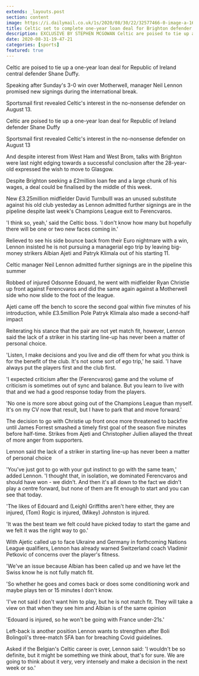```yaml
---
extends: _layouts.post
section: content
image: https://i.dailymail.co.uk/1s/2020/08/30/22/32577466-0-image-a-168_1598822326951.jpg 
title: Celtic set to complete one-year loan deal for Brighton defender Shane Duffy 
description: EXCLUSIVE BY STEPHEN MCGOWAN Celtic are poised to tie up a one-year loan deal for Republic of Ireland central defender Shane Duffy. Sportsmail first revealed Celtic's interest in Duffy. 
date: 2020-08-31-19-47-21 
categories: [sports] 
featured: true 
--- 
```

Celtic are poised to tie up a one-year loan deal for Republic of Ireland central defender Shane Duffy.

Speaking after Sunday's 3-0 win over Motherwell, manager Neil Lennon promised new signings during the international break.

Sportsmail first revealed Celtic's interest in the no-nonsense defender on August 13.

Celtic are poised to tie up a one-year loan deal for Republic of Ireland defender Shane Duffy

Sportsmail first revealed Celtic's interest in the no-nonsense defender on August 13

And despite interest from West Ham and West Brom, talks with Brighton were last night edging towards a successful conclusion after the 28-year-old expressed the wish to move to Glasgow.

Despite Brighton seeking a £2million loan fee and a large chunk of his wages, a deal could be finalised by the middle of this week.

New £3.25million midfielder David Turnbulll was an unused substitute against his old club yesteday as Lennon admitted further signings are in the pipeline despite last week's Champions League exit to Ferencvaros.

'I think so, yeah,' said the Celtic boss. 'I don't know how many but hopefully there will be one or two new faces coming in.'

Relieved to see his side bounce back from their Euro nightmare with a win, Lennon insisted he is not pursuing a managerial ego trip by leaving big-money strikers Albian Ajeti and Patryk Klimala out of his starting 11.

Celtic manager Neil Lennon admitted further signings are in the pipeline this summer

Robbed of injured Odsonne Edouard, he went with midfielder Ryan Christie up front against Ferencvaros and did the same again against a Motherwell side who now slide to the foot of the league.

Ajeti came off the bench to score the second goal within five minutes of his introduction, while £3.5million Pole Patryk Klimala also made a second-half impact

Reiterating his stance that the pair are not yet match fit, however, Lennon said the lack of a striker in his starting line-up has never been a matter of personal choice.

'Listen, I make decisions and you live and die off them for what you think is for the benefit of the club. It's not some sort of ego trip,' he said. 'I have always put the players first and the club first.

'I expected criticism after the (Ferencvaros) game and the volume of criticism is sometimes out of sync and balance. But you learn to live with that and we had a good response today from the players.

'No one is more sore about going out of the Champions League than myself. It's on my CV now that result, but I have to park that and move forward.'

The decision to go with Christie up front once more threatened to backfire until James Forrest smashed a timely first goal of the season five minutes before half-time. Strikes from Ajeti and Christopher Jullien allayed the threat of more anger from supporters.

Lennon said the lack of a striker in starting line-up has never been a matter of personal choice

'You've just got to go with your gut instinct to go with the same team,' added Lennon. 'I thought that, in isolation, we dominated Ferencvaros and should have won - we didn't. And then it's all down to the fact we didn't play a centre forward, but none of them are fit enough to start and you can see that today.

'The likes of Edouard and (Leigh) Griffiths aren't here either, they are injured, (Tom) Rogic is injured, (Mikey) Johnston is injured.

'It was the best team we felt could have picked today to start the game and we felt it was the right way to go.'

With Ajetic called up to face Ukraine and Germany in forthcoming Nations League qualifiers, Lennon has already warned Switzerland coach Vladimir Petkovic of concerns over the player's fitness.

'We've an issue because Albian has been called up and we have let the Swiss know he is not fully match fit.

'So whether he goes and comes back or does some conditioning work and maybe plays ten or 15 minutes I don't know.

'I've not said I don't want him to play, but he is not match fit. They will take a view on that when they see him and Albian is of the same opinion

'Edouard is injured, so he won't be going with France under-21s.'

Left-back is another position Lennon wants to strengthen after Boli Bolingoli's three-match SFA ban for breaching Covid guidelines.

Asked if the Belgian's Celtic career is over, Lennon said: 'I wouldn't be so definite, but it might be something we think about, that's for sure. We are going to think about it very, very intensely and make a decision in the next week or so.'


